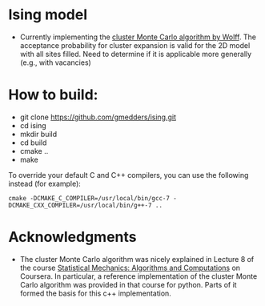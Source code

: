 Ising model
===========

 - Currently implementing the [cluster Monte Carlo algorithm by Wolff](http://journals.aps.org/prl/abstract/10.1103/PhysRevLett.62.361). The acceptance
   probability for cluster expansion is valid for the 2D model with all sites
   filled. Need to determine if it is applicable more generally
   (e.g., with vacancies)

How to build:
=============

 - git clone https://github.com/gmedders/ising.git
 - cd ising
 - mkdir build
 - cd build
 - cmake ..
 - make

To override your default C and C++ compilers, you can use the following instead (for example):
```
cmake -DCMAKE_C_COMPILER=/usr/local/bin/gcc-7 -DCMAKE_CXX_COMPILER=/usr/local/bin/g++-7 ..
```

Acknowledgments
===============
 - The cluster Monte Carlo algorithm was nicely explained in Lecture 8 of the course [Statistical Mechanics: Algorithms and Computations](https://www.coursera.org/course/smac) on Coursera. In particular, a reference implementation of the cluster Monte Carlo algorithm was provided in that course for python. Parts of it formed the basis for this c++ implementation. 
